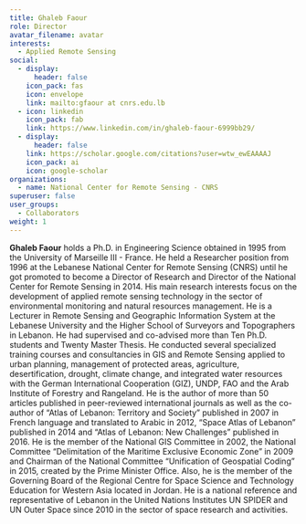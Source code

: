 ```yaml
---
title: Ghaleb Faour
role: Director
avatar_filename: avatar
interests:
  - Applied Remote Sensing
social:
  - display:
      header: false
    icon_pack: fas
    icon: envelope
    link: mailto:gfaour at cnrs.edu.lb
  - icon: linkedin
    icon_pack: fab
    link: https://www.linkedin.com/in/ghaleb-faour-6999bb29/
  - display:
      header: false
    link: https://scholar.google.com/citations?user=wtw_ewEAAAAJ
    icon_pack: ai
    icon: google-scholar
organizations:
  - name: National Center for Remote Sensing - CNRS
superuser: false
user_groups:
  - Collaborators
weight: 1
---
```

<!--StartFragment-->

**Ghaleb Faour** holds a Ph.D. in Engineering Science obtained in 1995 from the University of Marseille III - France. He held a Researcher position from 1996 at the Lebanese National Center for Remote Sensing (CNRS) until he got promoted to become a Director of Research and Director of the National Center for Remote Sensing in 2014. His main research interests focus on the development of applied remote sensing technology in the sector of environmental monitoring and natural resources management. 
He is a Lecturer in Remote Sensing and Geographic Information System at the Lebanese University and the Higher School of Surveyors and Topographers in Lebanon. He had supervised and co-advised more than Ten Ph.D. students and Twenty Master Thesis. He conducted several specialized training courses and consultancies in GIS and Remote Sensing applied to urban planning, management of protected areas, agriculture, desertification, drought, climate change, and integrated water resources with the German International Cooperation (GIZ), UNDP, FAO and the Arab Institute of Forestry and Rangeland. He is the author of more than 50 articles published in peer-reviewed international journals as well as the co-author of “Atlas of Lebanon: Territory and Society” published in 2007 in French language and translated to Arabic in 2012, “Space Atlas of Lebanon” published in 2014 and “Atlas of Lebanon: New Challenges” published in 2016. He is the member of the National GIS Committee in 2002, the National Committee “Delimitation of the Maritime Exclusive Economic Zone” in 2009 and Chairman of the National Committee “Unification of Geospatial Coding” in 2015, created by the Prime Minister Office. Also, he is the member of the Governing Board of the Regional Centre for Space Science and Technology Education for Western Asia located in Jordan. He is a national reference and representative of Lebanon in the United Nations Institutes UN SPIDER and UN Outer Space since 2010 in the sector of space research and activities.  



<!--EndFragment-->